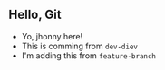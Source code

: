 ## Hello, Git

- Yo, jhonny here!
- This is comming from `dev-diev`
- I'm adding this from `feature-branch`